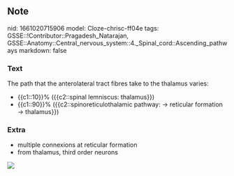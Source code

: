 ## Note
nid: 1661020715906
model: Cloze-chrisc-ff04e
tags: GSSE::!Contributor::Pragadesh_Natarajan, GSSE::Anatomy::Central_nervous_system::4._Spinal_cord::Ascending_pathways
markdown: false

### Text
<div>
  The path that the anterolateral tract fibres take to the thalamus
  varies:
</div>
<ul>
  <li>{{c1::10}}% ({{c2::spinal lemniscus: thalamus}})
  <li>{{c1::90}}% (<span style="color:
  var(--text-fg);">{{c2::<span style="color:
  var(--text-fg);">spinoreticulothalamic pathway:</span>
<span style="color: var(--text-fg);">→</span> <span style="color: 
 var(--text-fg);">reticular formation</span> <span style="color: 
   var(--text-fg);">→ thalamus</span>}})</span>
</ul>

### Extra
<ul>
  <li>multiple connexions at reticular formation
  <li>from thalamus, third order neurons
</ul>
<div><img src="65.png"></div>
